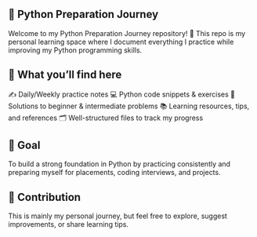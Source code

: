 
## 🐍 Python Preparation Journey

Welcome to my Python Preparation Journey repository! 🚀
This repo is my personal learning space where I document everything I practice while improving my Python programming skills.

## 📌 What you’ll find here

✍️ Daily/Weekly practice notes
💻 Python code snippets & exercises
🧩 Solutions to beginner & intermediate problems
📚 Learning resources, tips, and references
🗂️ Well-structured files to track my progress

## 🎯 Goal
To build a strong foundation in Python by practicing consistently and preparing myself for placements, coding interviews, and projects.

## 🤝 Contribution
This is mainly my personal journey, but feel free to explore, suggest improvements, or share learning tips.
